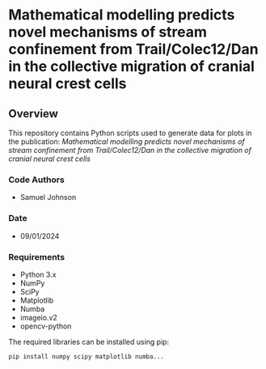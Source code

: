 # Mathematical modelling predicts novel mechanisms of stream confinement from Trail/Colec12/Dan in the collective migration of cranial neural crest cells

## Overview
This repository contains Python scripts used to generate data for plots in the publication:
_Mathematical modelling predicts novel mechanisms of stream confinement from Trail/Colec12/Dan in the collective migration of cranial neural crest cells_

### Code Authors
- Samuel Johnson

### Date
- 09/01/2024

### Requirements
- Python 3.x
- NumPy
- SciPy
- Matplotlib
- Numba
- imageio.v2
- opencv-python

The required libraries can be installed using pip:

```bash
pip install numpy scipy matplotlib numba...
```


